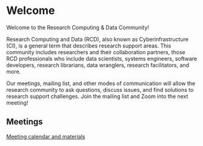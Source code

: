 # Welcome

Welcome to the Research Computing & Data Community!

Research Computing and Data (RCD), also known as Cyberinfrastructure (CI), is a general term that describes research support areas. This community includes researchers and their collaboration partners, those RCD professionals who include data scientists, systems engineers, software developers, research librarians, data wranglers, research facilitators, and more.

Our meetings, mailing list, and other modes of communication will allow the research community to ask questions, discuss issues, and find solutions to research support challenges. Join the mailing list and Zoom into the next meeting!

## Meetings

[Meeting calendar and materials](/meetings/)
